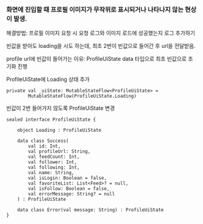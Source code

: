 ### 화면에 진입할 때 프로필 이미지가 무작위로 표시되거나 나타나지 않는 현상이 발생.

해결방법: 프로필 이미지 요청 시 요청 로그와 이미지 로드에 성공했는지 로그 추가하기

빈값을 받아도 loading을 시도 하는데, 최초 2번이 빈값으로 들어간 후 url을 전달받음.

profile url에 빈값이 들어가는 이유: ProfileUiState data 타입으로 최초 빈값으로 초기화 진행

ProfileUiState에 Loading 상태 추가
```
private val _uiState: MutableStateFlow<ProfileUiState> =
        MutableStateFlow(ProfileUiState.Loading)
```

빈값이 2번 들어가지 않도록 ProfileUiState 변경


```
sealed interface ProfileUiState {

    object Loading : ProfileUiState

    data class Success(
        val id: Int,
        val profileUrl: String,
        val feedCount: Int,
        val follower: Int,
        val following: Int,
        val name: String,
        val isLogin: Boolean = false,
        val favoriteList: List<Feed>? = null,
        val isFollow: Boolean = false,
        val errorMessage: String? = null
    ) : ProfileUiState

    data class Error(val message: String) : ProfileUiState
}
```


